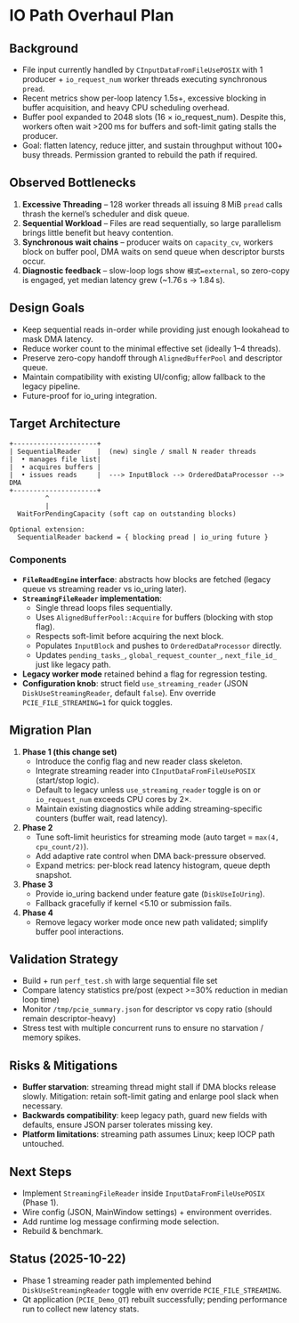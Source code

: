 # IO Path Overhaul Plan

## Background
- File input currently handled by `CInputDataFromFileUsePOSIX` with 1 producer + `io_request_num` worker threads executing synchronous `pread`.
- Recent metrics show per-loop latency 1.5s+, excessive blocking in buffer acquisition, and heavy CPU scheduling overhead.
- Buffer pool expanded to 2048 slots (16 × io_request_num). Despite this, workers often wait >200 ms for buffers and soft-limit gating stalls the producer.
- Goal: flatten latency, reduce jitter, and sustain throughput without 100+ busy threads. Permission granted to rebuild the path if required.

## Observed Bottlenecks
1. **Excessive Threading** – 128 worker threads all issuing 8 MiB `pread` calls thrash the kernel’s scheduler and disk queue.
2. **Sequential Workload** – Files are read sequentially, so large parallelism brings little benefit but heavy contention.
3. **Synchronous wait chains** – producer waits on `capacity_cv`, workers block on buffer pool, DMA waits on send queue when descriptor bursts occur.
4. **Diagnostic feedback** – slow-loop logs show `模式=external`, so zero-copy is engaged, yet median latency grew (~1.76 s → 1.84 s).

## Design Goals
- Keep sequential reads in-order while providing just enough lookahead to mask DMA latency.
- Reduce worker count to the minimal effective set (ideally 1–4 threads).
- Preserve zero-copy handoff through `AlignedBufferPool` and descriptor queue.
- Maintain compatibility with existing UI/config; allow fallback to the legacy pipeline.
- Future-proof for io_uring integration.

## Target Architecture
```
+---------------------+
| SequentialReader    |  (new) single / small N reader threads
|  • manages file list|  
|  • acquires buffers |
|  • issues reads     |  ---> InputBlock --> OrderedDataProcessor --> DMA
+---------------------+
         ^
         |
  WaitForPendingCapacity (soft cap on outstanding blocks)

Optional extension:
  SequentialReader backend = { blocking pread | io_uring future }
```

### Components
- **`FileReadEngine` interface**: abstracts how blocks are fetched (legacy queue vs streaming reader vs io_uring later).
- **`StreamingFileReader` implementation**:
  - Single thread loops files sequentially.
  - Uses `AlignedBufferPool::Acquire` for buffers (blocking with stop flag).
  - Respects soft-limit before acquiring the next block.
  - Populates `InputBlock` and pushes to `OrderedDataProcessor` directly.
  - Updates `pending_tasks_`, `global_request_counter_`, `next_file_id_` just like legacy path.
- **Legacy worker mode** retained behind a flag for regression testing.
- **Configuration knob**: struct field `use_streaming_reader` (JSON `DiskUseStreamingReader`, default `false`). Env override `PCIE_FILE_STREAMING=1` for quick toggles.

## Migration Plan
1. **Phase 1 (this change set)**
   - Introduce the config flag and new reader class skeleton.
   - Integrate streaming reader into `CInputDataFromFileUsePOSIX` (start/stop logic).
   - Default to legacy unless `use_streaming_reader` toggle is on or `io_request_num` exceeds CPU cores by 2×.
   - Maintain existing diagnostics while adding streaming-specific counters (buffer wait, read latency).
2. **Phase 2**
   - Tune soft-limit heuristics for streaming mode (auto target = `max(4, cpu_count/2)`).
   - Add adaptive rate control when DMA back-pressure observed.
   - Expand metrics: per-block read latency histogram, queue depth snapshot.
3. **Phase 3**
   - Provide io_uring backend under feature gate (`DiskUseIoUring`).
   - Fallback gracefully if kernel <5.10 or submission fails.
4. **Phase 4**
   - Remove legacy worker mode once new path validated; simplify buffer pool interactions.

## Validation Strategy
- Build + run `perf_test.sh` with large sequential file set
- Compare latency statistics pre/post (expect >=30% reduction in median loop time)
- Monitor `/tmp/pcie_summary.json` for descriptor vs copy ratio (should remain descriptor-heavy)
- Stress test with multiple concurrent runs to ensure no starvation / memory spikes.

## Risks & Mitigations
- **Buffer starvation**: streaming thread might stall if DMA blocks release slowly. Mitigation: retain soft-limit gating and enlarge pool slack when necessary.
- **Backwards compatibility**: keep legacy path, guard new fields with defaults, ensure JSON parser tolerates missing key.
- **Platform limitations**: streaming path assumes Linux; keep IOCP path untouched.

## Next Steps
- Implement `StreamingFileReader` inside `InputDataFromFileUsePOSIX` (Phase 1).
- Wire config (JSON, MainWindow settings) + environment overrides.
- Add runtime log message confirming mode selection.
- Rebuild & benchmark.

## Status (2025-10-22)
- Phase 1 streaming reader path implemented behind `DiskUseStreamingReader` toggle with env override `PCIE_FILE_STREAMING`.
- Qt application (`PCIE_Demo_QT`) rebuilt successfully; pending performance run to collect new latency stats.
